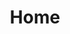 ---
title: Home
hide_title: true
sections:
  - section_id: hero
    type: section_hero
    title: مراجعة وأسعار الهواتف
    content: >
      مراجعة اسعار الهواتف فى 2021 وعرض مميزات وخصائص وسعر كل موبايل وامكانية
      المقارنة بين الهواتف واسعارها من حيث المساحه والذلكره والكاميرا 

      واسعار الموبايلات فى جميع الدول العربية
  - section_id: recent-posts
    type: section_posts
    title: جديد المدونة
    posts_number: 4
    actions:
      - label: View Blog
        url: blog/index.html
        style: button
seo:
  title: مراجعة واسعار الهواتف 2021
  description: >
    مراجعة اسعار الهواتف فى 2021 وعرض مميزات وخصائص وسعر كل موبايل والمقارنة بين
    الهواتف واسعارها من حيث المساحه والذلكره والكاميرا واسعار الموبايلات فى كل
    الدول
  extra:
    - name: 'og:type'
      value: website
      keyName: property
    - name: 'og:image'
      value: >-
        /_static/app-assets/images/20620864_1948974755345087_5586525841245020349_n.jpg
      keyName: property
      relativeUrl: true
    - name: 'twitter:card'
      value: summary_large_image
    - name: 'twitter:title'
      value: Stackbit Fresh Theme
    - name: 'twitter:description'
      value: The preview of the Fresh theme
    - name: 'twitter:image'
      value: images/4.jpg
      relativeUrl: true
layout: advanced
---